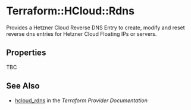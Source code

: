 # Terraform::HCloud::Rdns

Provides a Hetzner Cloud Reverse DNS Entry to create, modify and reset reverse dns entries for Hetzner Cloud Floating IPs or servers.

## Properties

TBC

## See Also

* [hcloud_rdns](https://www.terraform.io/docs/providers/hcloud/r/rdns.html) in the _Terraform Provider Documentation_